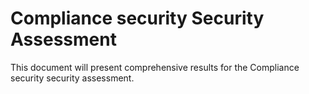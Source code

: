 # Compliance security Security Assessment

This document will present comprehensive results for the Compliance security security assessment.
